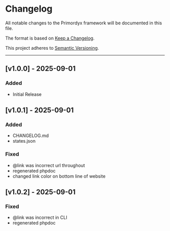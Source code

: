 # Changelog

All notable changes to the Primordyx framework will be documented in this file.

The format is based on [Keep a Changelog](https://keepachangelog.com/en/1.0.0/).

This project adheres to [Semantic Versioning](https://semver.org/spec/v2.0.0.html).

---

## [v1.0.0] - 2025-09-01

### Added
- Initial Release

## [v1.0.1] - 2025-09-01

### Added
- CHANGELOG.md
- states.json

### Fixed
- @link was incorrect url throughout
- regenerated phpdoc
- changed link color on bottom line of website

## [v1.0.2] - 2025-09-01

### Fixed
- @link was incorrect in CLI
- regenerated phpdoc

[1.0.0]: https://github.com/vernsix/primordyx/compare/c249f84...v1.0.0
[1.0.1]: https://github.com/vernsix/primordyx/compare/v1.0.0...v1.0.1
[1.0.1]: https://github.com/vernsix/primordyx/compare/v1.0.1...v1.0.2
